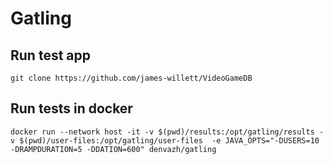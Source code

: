 # Gatling

## Run test app

```
git clone https://github.com/james-willett/VideoGameDB
```

## Run tests in docker

```console
docker run --network host -it -v $(pwd)/results:/opt/gatling/results -v $(pwd)/user-files:/opt/gatling/user-files  -e JAVA_OPTS="-DUSERS=10 -DRAMPDURATION=5 -DDATION=600" denvazh/gatling
```